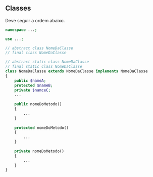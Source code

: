 ## Classes
Deve seguir a ordem abaixo.
```php
namespace ...;

use ...;

// abstract class NomeDaClasse
// final class NomeDaClasse

// abstract static class NomeDaClasse
// final static class NomeDaClasse
class NomeDaClasse extends NomeDaClasse implements NomeDaClasse
{
	public $nameA;
	protected $nameB;
	private $namceC;
	...
	
	public nomeDoMetodo()
	{
		...
	}
	
	protected nomeDoMetodo()
	{
		...
	}
	
	private nomeDoMetodo()
	{
		...
	}
}
```
<!--stackedit_data:
eyJoaXN0b3J5IjpbLTE1NjY5NDY5MTVdfQ==
-->
